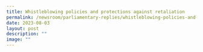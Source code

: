 ```yaml
---
title: Whistleblowing policies and protections against retaliation
permalink: /newsroom/parliamentary-replies/whistleblowing-policies-and-protections-against-retaliation/
date: 2023-08-03
layout: post
description: ""
image: ""
---
```

